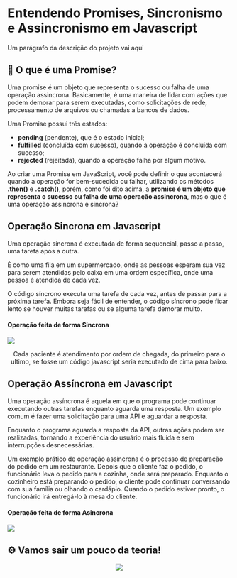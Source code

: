 # Entendendo Promises, Sincronismo e Assincronismo  em Javascript

Um parágrafo da descrição do projeto vai aqui

## 🚀 O que é uma Promise?

Uma promise é um objeto que representa o sucesso ou falha de uma operação assincrona.  Basicamente, é uma maneira de lidar com ações que podem demorar para serem executadas, como solicitações de rede, processamento de arquivos ou chamadas a bancos de dados.

Uma Promise possui três estados:

- **pending** (pendente), que é o estado inicial;
- **fulfilled** (concluída com sucesso), quando a operação é concluída com sucesso;
- **rejected** (rejeitada), quando a operação falha por algum motivo.

Ao criar uma Promise em JavaScript, você pode definir o que acontecerá quando a operação for bem-sucedida ou falhar, utilizando os métodos **.then()** e **.catch()**, porém, como foi dito acima, a **promise é um objeto que representa o sucesso ou falha de uma operação assincrona**, mas o que é uma operação assincrona e sincrona?

## Operação Sincrona em Javascript

Uma operação síncrona é executada de forma sequencial, passo a passo, uma tarefa após a outra.

É como uma fila em um supermercado, onde as pessoas esperam sua vez para serem atendidas pelo caixa em uma ordem específica, onde uma pessoa é atendida de cada vez. 

O código síncrono executa uma tarefa de cada vez, antes de passar para a próxima tarefa. Embora seja fácil de entender, o código síncrono pode ficar lento se houver muitas tarefas ou se alguma tarefa demorar muito.



<p align="center">
 <h4> Operação feita de forma Sincrona </h4>
<img src="https://i.ibb.co/sy6QHTM/2206-w048-n005-168b-p1-168.jpg"/>
</p>
<center> Cada paciente é atendimento por ordem de chegada, do primeiro para o ultimo, se fosse um código javascript seria executado de cima para baixo. </center>


## Operação Assíncrona em Javascript

Uma operação assíncrona é aquela em que o programa pode continuar executando outras tarefas enquanto aguarda uma resposta. Um exemplo comum é fazer uma solicitação para uma API e aguardar a resposta. 

Enquanto o programa aguarda a resposta da API, outras ações podem ser realizadas, tornando a experiência do usuário mais fluida e sem interrupções desnecessárias.

Um exemplo prático de operação assíncrona é o processo de preparação do pedido em um restaurante. Depois que o cliente faz o pedido, o funcionário leva o pedido para a cozinha, onde será preparado. Enquanto o cozinheiro está preparando o pedido, o cliente pode continuar conversando com sua família ou olhando o cardápio. Quando o pedido estiver pronto, o funcionário irá entregá-lo à mesa do cliente.

<p align="center">
 <h4> Operação feita de forma Asincrona </h4>
<img src="https://i.ibb.co/5jrpx37/5083234-2668461.jpg"/>
</p>


## ⚙️ Vamos sair um pouco da teoria!

<p align="center">
<img src="http://img.shields.io/static/v1?label=STATUS&message=EM%20DESENVOLVIMENTO&color=GREEN&style=for-the-badge"/>
</p>
